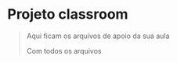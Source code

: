 # Projeto classroom 

> Aqui ficam os arquivos de apoio da sua aula
    <p>Com todos os arquivos</p>
